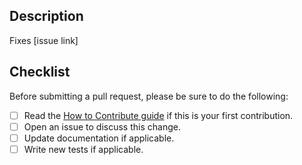 ## Description

<!-- Please describe what you changed and why. -->

Fixes [issue link]

## Checklist

Before submitting a pull request, please be sure to do the following:
- [ ] Read the [How to Contribute guide](https://github.com/tensorflow/model-card-toolkit/blob/master/CONTRIBUTING.md)
      if this is your first contribution.
- [ ] Open an issue to discuss this change.
- [ ] Update documentation if applicable.
- [ ] Write new tests if applicable.
